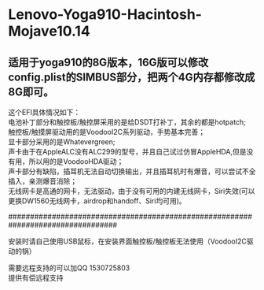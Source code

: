 # Lenovo-Yoga910-Hacintosh-Mojave10.14<br>
## 适用于yoga910的8G版本，16G版可以修改config.plist的SIMBUS部分，把两个4G内存都修改成8G即可。
这个EFI具体情况如下：<br>
电池补丁部分和触控板/触控屏采用的是给DSDT打补丁，其余的都是hotpatch;<br>
触控板/触摸屏驱动用的是VoodooI2C系列驱动，手势基本完善；<br>
显卡部分采用的是Whatevergreen;<br>
声卡由于在AppleALC没有ALC299的型号，并且自己试过仿冒AppleHDA,但是没有用，所以用的是VoodooHDA驱动；<br>
声卡部分有缺陷，插耳机无法自动切换输出，并且插耳机时有爆音，可以尝试不全插入，亲测爆音消除；<br>
无线网卡是高通的网卡，无法驱动，由于没有可用的内建无线网卡，Siri失效(可以更换DW1560无线网卡，airdrop和handoff、Siri均可用)。<br>

#################################################################################<br>

安装时请自己使用USB鼠标，在安装界面触控板/触控板无法使用（VoodooI2C驱动的锅）<br>

需要远程支持的可以加QQ 1530725803<br>
提供有偿远程支持<br>
